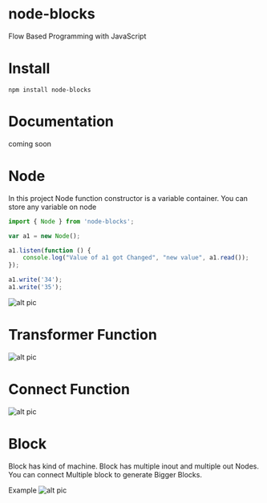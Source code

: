 # node-blocks
Flow Based Programming with JavaScript

# Install

```
npm install node-blocks
```

# Documentation
coming soon

# Node
In this project Node function constructor is a variable container. You can store any variable on node

```js
import { Node } from 'node-blocks';

var a1 = new Node();

a1.listen(function () {
	console.log("Value of a1 got Changed", "new value", a1.read());
});

a1.write('34');
a1.write('35');

```

![alt pic](https://raw.githubusercontent.com/nsisodiya/node-blocks/master/images/node.png)

 
# Transformer Function

![alt pic](https://raw.githubusercontent.com/nsisodiya/node-blocks/master/images/transform.png)

# Connect Function

![alt pic](https://raw.githubusercontent.com/nsisodiya/node-blocks/master/images/connect.png)

# Block

Block has kind of machine. Block has multiple inout and multiple out Nodes. You can connect Multiple block to 
 generate Bigger Blocks.
 
 Example 
![alt pic](https://raw.githubusercontent.com/nsisodiya/node-blocks/master/images/adder.png)